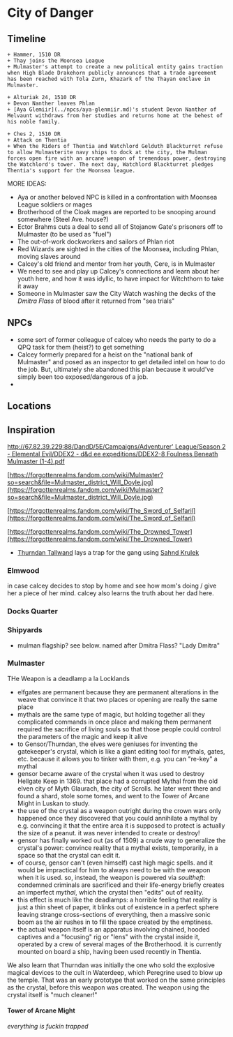 # City of Danger
## Timeline
```timeline
+ Hammer, 1510 DR
+ Thay joins the Moonsea League
+ Mulmaster's attempt to create a new political entity gains traction when High Blade Drakehorn publicly announces that a trade agreement has been reached with Tola Zurn, Khazark of the Thayan enclave in Mulmaster.

+ Alturiak 24, 1510 DR
+ Devon Nanther leaves Phlan
+ [Aya Glemiir](../npcs/aya-glenmiir.md)'s student Devon Nanther of Melvaunt withdraws from her studies and returns home at the behest of his noble family.

+ Ches 2, 1510 DR
+ Attack on Thentia
+ When the Riders of Thentia and Watchlord Gelduth Blackturret refuse to allow Mulmasterite navy ships to dock at the city, the Mulman forces open fire with an arcane weapon of tremendous power, destroying the Watchlord's tower. The next day, Watchlord Blackturret pledges Thentia's support for the Moonsea league. 
```

MORE IDEAS:
- Aya or another beloved NPC is killed in a confrontation with Moonsea League soldiers or mages
- Brotherhood of the Cloak mages are reported to be snooping around somewhere (Steel Ave. house?)
- Ector Brahms cuts a deal to send all of Stojanow Gate's prisoners off to Mulmaster (to be used as "fuel")
- The out-of-work dockworkers and sailors of Phlan riot
- Red Wizards are sighted in the cities of the Moonsea, including Phlan, moving slaves around
- Calcey's old friend and mentor from her youth, Cere, is in Mulmaster
- We need to see and play up Calcey's connections and learn about her youth here, and how it was idyllic, to have impact for Witchthorn to take it away
- Someone in Mulmaster saw the City Watch washing the decks of the _Dmitra Flass_ of blood after it returned from "sea trials"

## NPCs
- some sort of former colleague of calcey who needs the party to do a QPQ task for them (heist?) to get something
- Calcey formerly prepared for a heist on the "national bank of Mulmaster" and posed as an inspector to get detailed intel on how to do the job. But, ultimately she abandoned this plan because it would've simply been too exposed/dangerous of a job.
- 
## Locations
## Inspiration
[http://67.82.39.229:88/DandD/5E/Campaigns/Adventurer' League/Season 2 - Elemental Evil/DDEX2 - d&d ee expeditions/DDEX2-8 Foulness Beneath Mulmaster (1-4).pdf](http://67.82.39.229:88/DandD/5E/Campaigns/Adventurer%27%20League/Season%202%20-%20Elemental%20Evil/DDEX2%20-%20d&d%20ee%20expeditions/DDEX2-8%20Foulness%20Beneath%20Mulmaster%20(1-4).pdf)

[https://forgottenrealms.fandom.com/wiki/Mulmaster?so=search&file=Mulmaster_district_Will_Doyle.jpg](https://forgottenrealms.fandom.com/wiki/Mulmaster?so=search&file=Mulmaster_district_Will_Doyle.jpg)

[https://forgottenrealms.fandom.com/wiki/The_Sword_of_Selfaril](https://forgottenrealms.fandom.com/wiki/The_Sword_of_Selfaril)

[https://forgottenrealms.fandom.com/wiki/The_Drowned_Tower](https://forgottenrealms.fandom.com/wiki/The_Drowned_Tower)

- [Thurndan Tallwand](../../Characters%20%281%29/Thurndan%20Tallwand/%21index.md) lays a trap for the gang using [Sahnd Krulek](../../Characters%20%281%29/Sahnd%20Krulek/%21index.md)

### Elmwood
in case calcey decides to stop by home and see how mom's doing / give her a piece of her mind.
calcey also learns the truth about her dad here.

### Docks Quarter
### Shipyards
- mulman flagship? see below. named after Dmitra Flass? "Lady Dmitra"

### Mulmaster
THe Weapon is a deadlamp a la Locklands
- elfgates are permanent because they are permanent alterations in the weave that convince it that two places or opening are really the same place
- mythals are the same type of magic, but holding together all they complicated commands in once place and making them permanent required the sacrifice of living souls so that those people could control the parameters of the magic and keep it alive
- to Gensor/Thurndan, the elves were geniuses for inventing the gatekeeper's crystal, which is like a giant editing tool for mythals, gates, etc. because it allows you to tinker with them, e.g. you can "re-key" a mythal
- gensor became aware of the crystal when it was used to destroy Hellgate Keep in 1369. that place had a corrupted Mythal from the old elven city of Myth Glaurach, the city of Scrolls. he later went there and found a shard, stole some tomes, and went to the Tower of Arcane Might in Luskan to study.
- the use of the crystal as a weapon outright during the crown wars only happened once they discovered that you could annihilate a mythal by e.g. convincing it that the entire area it is supposed to protect is actually the size of a peanut. it was never intended to create or destroy!
- gensor has finally worked out (as of 1509) a crude way to generalize the crystal's power: convince reality that a mythal exists, temporarily, in a space so that the crystal can edit it.
- of course, gensor can't (even himself) cast high magic spells. and it would be impractical for him to always need to be with the weapon when it is used. so, instead, the weapon is powered via *soultheft*: condemned criminals are sacrificed and their life-energy briefly creates an imperfect *mythal*, which the crystal then "edits" out of reality.
- this effect is much like the deadlamps: a horrible feeling that reality is just a thin sheet of paper, it blinks out of existence in a perfect sphere leaving strange cross-sections of everything, then a massive sonic boom as the air rushes in to fill the space created by the emptiness.
- the actual weapon itself is an apparatus involving chained, hooded captives and a "focusing" rig or "lens" with the crystal inside it, operated by a crew of several mages of the Brotherhood. it is currently mounted on board a ship, having been used recently in Thentia.

We also learn that Thurndan was initially the one who sold the explosive magical devices to the cult in Waterdeep, which Peregrine used to blow up the temple. That was an early prototype that worked on the same principles as the crystal, before this weapon was created. The weapon using the crystal itself is "much cleaner!"

#### Tower of Arcane Might
_everything is fuckin trapped_